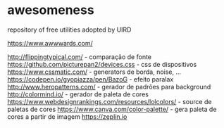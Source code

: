 # awesomeness
repository of free utilities adopted by UIRD


https://www.awwwards.com/


http://flippingtypical.com/ - comparação de fonte 
https://github.com/picturepan2/devices.css - css de dispositivos
https://www.cssmatic.com/ - generators de borda, noise, ...
https://codepen.io/gyopiazza/pen/BazoG - efeito paralax
http://www.heropatterns.com/ - gerador de padrões para background
http://colormind.io/ - gerador de paleta de cores
https://www.webdesignrankings.com/resources/lolcolors/ - source de paletas de cores
https://www.canva.com/color-palette/ - gera paleta de cores a partir de imagem
https://zeplin.io
